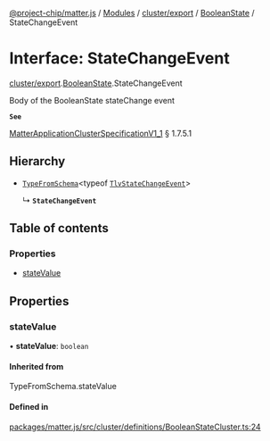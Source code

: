 [@project-chip/matter.js](../README.md) / [Modules](../modules.md) / [cluster/export](../modules/cluster_export.md) / [BooleanState](../modules/cluster_export.BooleanState.md) / StateChangeEvent

# Interface: StateChangeEvent

[cluster/export](../modules/cluster_export.md).[BooleanState](../modules/cluster_export.BooleanState.md).StateChangeEvent

Body of the BooleanState stateChange event

**`See`**

[MatterApplicationClusterSpecificationV1_1](spec_export.MatterApplicationClusterSpecificationV1_1.md) § 1.7.5.1

## Hierarchy

- [`TypeFromSchema`](../modules/tlv_export.md#typefromschema)\<typeof [`TlvStateChangeEvent`](../modules/cluster_export.BooleanState.md#tlvstatechangeevent)\>

  ↳ **`StateChangeEvent`**

## Table of contents

### Properties

- [stateValue](cluster_export.BooleanState.StateChangeEvent.md#statevalue)

## Properties

### stateValue

• **stateValue**: `boolean`

#### Inherited from

TypeFromSchema.stateValue

#### Defined in

[packages/matter.js/src/cluster/definitions/BooleanStateCluster.ts:24](https://github.com/project-chip/matter.js/blob/3adaded6/packages/matter.js/src/cluster/definitions/BooleanStateCluster.ts#L24)
